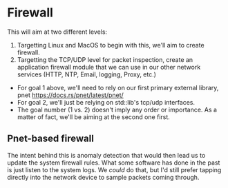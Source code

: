 # Firewall
This will aim at two different levels:
1. Targetting Linux and MacOS to begin with this, we'll aim to create firewall.
2. Targetting the TCP/UDP level for packet inspection, create an application firewall module that we can use in our other network services (HTTP, NTP, Email, logging, Proxy, etc.)

* For goal 1 above, we'll need to rely on our first primary external library, pnet https://docs.rs/pnet/latest/pnet/
* For goal 2, we'll just be relying on std::lib's tcp/udp interfaces.
* The goal number (1 vs. 2) doesn't imply any order or importance. As a matter of fact, we'll be aiming at the second one first.

## Pnet-based firewall
The intent behind this is anomaly detection that would then lead us to update the system firewall rules. What some software has done in the past is just listen to the system logs. We *could* do that, but I'd still prefer tapping directly into the network device to sample packets coming through.
